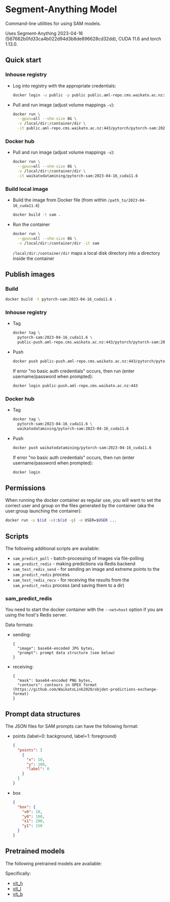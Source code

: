 # Segment-Anything Model

Command-line utilities for using SAM models. 

Uses Segment-Anything 2023-04-16 (567662b0fd33ca4b022d94d3b8de896628cd32dd), CUDA 11.6 and torch 1.13.0.


## Quick start

### Inhouse registry

* Log into registry with the appropriate credentials:

  ```bash
  docker login -u public -p public public.aml-repo.cms.waikato.ac.nz:443 
  ```

* Pull and run image (adjust volume mappings `-v`):

  ```bash
  docker run \
    --gpus=all --shm-size 8G \
    -v /local/dir:/container/dir \
    -it public.aml-repo.cms.waikato.ac.nz:443/pytorch/pytorch-sam:2023-04-16_cuda11.6
  ```

### Docker hub

* Pull and run image (adjust volume mappings `-v`):

  ```bash
  docker run \
    --gpus=all --shm-size 8G \
    -v /local/dir:/container/dir \
    -it waikatodatamining/pytorch-sam:2023-04-16_cuda11.6
  ```

### Build local image

* Build the image from Docker file (from within `/path_to/2023-04-16_cuda11.6`)

  ```bash
  docker build -t sam .
  ```
  
* Run the container

  ```bash
  docker run \
    --gpus=all --shm-size 8G \
    -v /local/dir:/container/dir -it sam
  ```
  `/local/dir:/container/dir` maps a local disk directory into a directory inside the container


## Publish images

### Build

```bash
docker build -t pytorch-sam:2023-04-16_cuda11.6 .
```

### Inhouse registry  

* Tag

  ```bash
  docker tag \
    pytorch-sam:2023-04-16_cuda11.6 \
    public-push.aml-repo.cms.waikato.ac.nz:443/pytorch/pytorch-sam:2023-04-16_cuda11.6
  ```
  
* Push

  ```bash
  docker push public-push.aml-repo.cms.waikato.ac.nz:443/pytorch/pytorch-sam:2023-04-16_cuda11.6
  ```
  If error "no basic auth credentials" occurs, then run (enter username/password when prompted):
  
  ```bash
  docker login public-push.aml-repo.cms.waikato.ac.nz:443
  ```

### Docker hub  

* Tag

  ```bash
  docker tag \
    pytorch-sam:2023-04-16_cuda11.6 \
    waikatodatamining/pytorch-sam:2023-04-16_cuda11.6
  ```
  
* Push

  ```bash
  docker push waikatodatamining/pytorch-sam:2023-04-16_cuda11.6
  ```
  If error "no basic auth credentials" occurs, then run (enter username/password when prompted):
  
  ```bash
  docker login
  ``` 


## Permissions

When running the docker container as regular use, you will want to set the correct
user and group on the files generated by the container (aka the user:group launching
the container):

```bash
docker run -u $(id -u):$(id -g) -e USER=$USER ...
```


## Scripts

The following additional scripts are available:

* `sam_predict_poll` - batch-processing of images via file-polling
* `sam_predict_redis` - making predictions via Redis backend
* `sam_test_redis_send` - for sending an image and extreme points to the `sam_predict_redis` process 
* `sam_test_redis_recv` - for receiving the results from the `sam_predict_redis` process (and saving them to a dir) 


### sam_predict_redis
 
You need to start the docker container with the `--net=host` option if you are using the host's Redis server.

Data formats:

* sending: 

  ```
  {
    "image": base64-encoded JPG bytes,
    "prompt": prompt data structure (see below)
  }
  ```

* receiving:

  ```
  {
    "mask": base64-encoded PNG bytes,
    "contours": contours in OPEX format (https://github.com/WaikatoLink2020/objdet-predictions-exchange-format)
  }
  ```

## Prompt data structures

The JSON files for SAM prompts can have the following format:

* points (label=0: background, label=1: foreground)

  ```json
  {
    "points": [
      {
        "x": 10,
        "y": 100,
        "label": 0
      }    
    ]  
  }
  ```
  
* box

  ```json
  {
    "box": {
      "x0": 10,
      "y0": 100,
      "x1": 200,
      "y1": 150
    }  
  }
  ```
  

## Pretrained models

The following pretrained models are available:

Specifically:
* [vit_h](https://dl.fbaipublicfiles.com/segment_anything/sam_vit_h_4b8939.pth)
* [vit_l](https://dl.fbaipublicfiles.com/segment_anything/sam_vit_l_0b3195.pth)
* [vit_b](https://dl.fbaipublicfiles.com/segment_anything/sam_vit_b_01ec64.pth)
